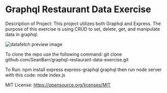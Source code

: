 # Graphql Restaurant Data Exercise

Description of Project: 
This project utilizes both Graphql and Express. The purpose of this exercise is using CRUD to set, delete, get, and manipulate data in graphql. 

![datafetch preview image](https://github.com/SeanBarr/graphql-restaurant-data-exercise/blob/main/image/preview.png?raw=true)

To clone the repo use the following command: git clone github.com/SeanBarr/graphql-restaurant-data-exercise.git

To Run: npm install express express-graphql graphql
then run node server with this code: node index.js

MIT License: https://opensource.org/licenses/MIT